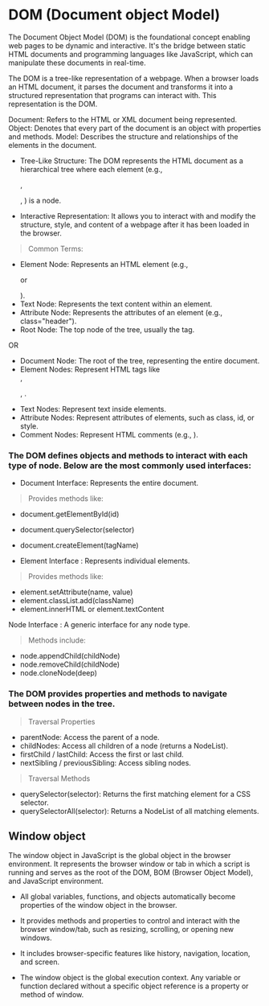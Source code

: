 # DOM (Document object Model) 

The Document Object Model (DOM) is the foundational concept enabling web pages to be dynamic and interactive. It's the bridge between static HTML documents and programming languages like JavaScript, which can manipulate these documents in real-time.

The DOM is a tree-like representation of a webpage. When a browser loads an HTML document, it parses the document and transforms it into a structured representation that programs can interact with. This representation is the DOM.

Document: Refers to the HTML or XML document being represented.
Object: Denotes that every part of the document is an object with properties and methods.
Model: Describes the structure and relationships of the elements in the document.

- Tree-Like Structure: The DOM represents the HTML document as a hierarchical tree where each element (e.g., <div>, <p>, <img>) is a node.

- Interactive Representation: It allows you to interact with and modify the structure, style, and content of a webpage after it has been loaded in the browser.

> Common Terms:

- Element Node: Represents an HTML element (e.g., <p> or <div>).
- Text Node: Represents the text content within an element.
- Attribute Node: Represents the attributes of an element (e.g., class="header").
- Root Node: The top node of the tree, usually the <html> tag.

OR

- Document Node: The root of the tree, representing the entire document.
- Element Nodes: Represent HTML tags like <div>, <p>, <img>.
- Text Nodes: Represent text inside elements.
- Attribute Nodes: Represent attributes of elements, such as class, id, or style.
- Comment Nodes: Represent HTML comments (e.g., <!-- Comment -->).


### The DOM defines objects and methods to interact with each type of node. Below are the most commonly used interfaces:

- Document Interface: Represents the entire document.

> Provides methods like:
- document.getElementById(id)
- document.querySelector(selector)
- document.createElement(tagName)

- Element Interface : Represents individual elements.

> Provides methods like:
- element.setAttribute(name, value)
- element.classList.add(className)
- element.innerHTML or element.textContent

Node Interface : A generic interface for any node type.

> Methods include:
- node.appendChild(childNode)
- node.removeChild(childNode)
- node.cloneNode(deep)


### The DOM provides properties and methods to navigate between nodes in the tree.

> Traversal Properties

- parentNode: Access the parent of a node.
- childNodes: Access all children of a node (returns a NodeList).
- firstChild / lastChild: Access the first or last child.
- nextSibling / previousSibling: Access sibling nodes.

> Traversal Methods

- querySelector(selector): Returns the first matching element for a CSS selector.
- querySelectorAll(selector): Returns a NodeList of all matching elements.

## Window object 

The window object in JavaScript is the global object in the browser environment. It represents the browser window or tab in which a script is running and serves as the root of the DOM, BOM (Browser Object Model), and JavaScript environment.

- All global variables, functions, and objects automatically become properties of the window object in the browser.

- It provides methods and properties to control and interact with the browser window/tab, such as resizing, scrolling, or opening new windows.

- It includes browser-specific features like history, navigation, location, and screen.

- The window object is the global execution context. Any variable or function declared without a specific object reference is a property or method of window.